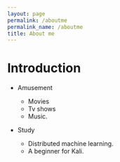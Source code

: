 ```yaml
---
layout: page
permalink: /aboutme
permalink_name: /aboutme
title: About me
---
```


# Introduction

- Amusement
   * Movies
   * Tv shows
   * Music.

- Study
   * Distributed machine learning. 
   * A beginner for Kali.




